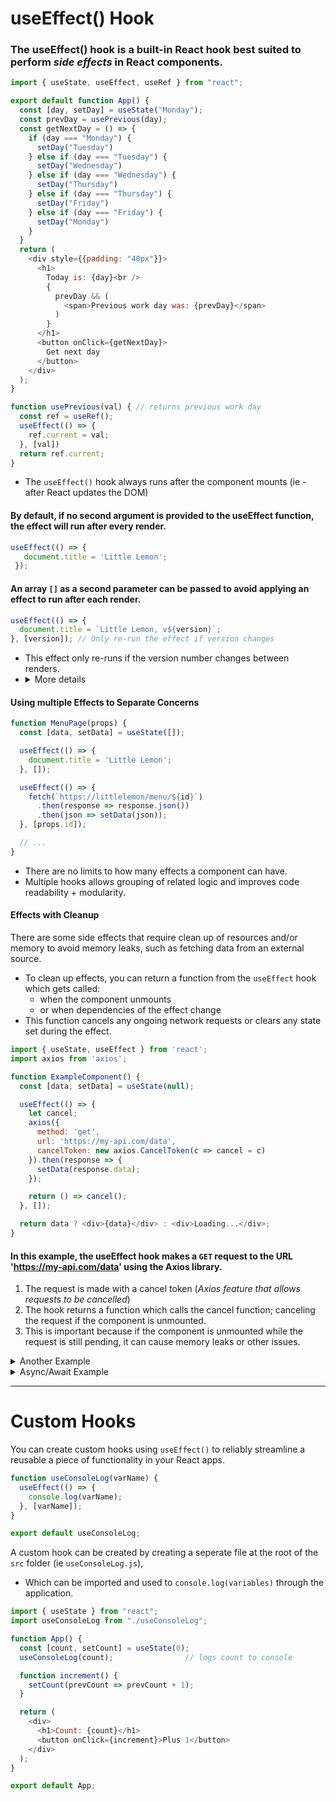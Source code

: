 # useEffect() Hook

### The **useEffect()** hook is a built-in React hook best suited to perform *side effects* in React components.
```js
import { useState, useEffect, useRef } from "react";

export default function App() {
  const [day, setDay] = useState("Monday");
  const prevDay = usePrevious(day);
  const getNextDay = () => {
    if (day === "Monday") {
      setDay("Tuesday")
    } else if (day === "Tuesday") {
      setDay("Wednesday")
    } else if (day === "Wednesday") {
      setDay("Thursday")
    } else if (day === "Thursday") {
      setDay("Friday")
    } else if (day === "Friday") {
      setDay("Monday")
    }
  }
  return (
    <div style={{padding: "40px"}}>
      <h1>
        Today is: {day}<br />
        {
          prevDay && (
            <span>Previous work day was: {prevDay}</span>
          )
        }
      </h1>
      <button onClick={getNextDay}>
        Get next day
      </button>
    </div>
  );
}

function usePrevious(val) { // returns previous work day
  const ref = useRef();
  useEffect(() => {
    ref.current = val;
  }, [val])
  return ref.current;
}
```

- The `useEffect()` hook always runs after the component mounts (ie - after React updates the DOM)


#### By default, if no second argument is provided to the useEffect function, the effect will run after every render.
```js
useEffect(() => { 
   document.title = 'Little Lemon';
 }); 
```

#### An array `[]` as a second parameter can be passed to avoid applying an effect to run after each render.

```js
useEffect(() => { 
  document.title = `Little Lemon, v${version}`;
}, [version]); // Only re-run the effect if version changes 
```
- This effect only re-runs if the version number changes between renders.
- <details>
  <summary>More details</summary>
  - If version is 2 and the component re-renders and version still equals 2.<br>
  - React compares [2] from the previous render and [2] from the next render.<br>
  - Since all items inside the array are the same, React would skip running the effect.
  </details>


#### Using multiple Effects to Separate Concerns
```js
function MenuPage(props) { 
  const [data, setData] = useState([]); 

  useEffect(() => { 
    document.title = 'Little Lemon'; 
  }, []); 

  useEffect(() => { 
    fetch(`https://littlelemon/menu/${id}`) 
      .then(response => response.json()) 
      .then(json => setData(json)); 
  }, [props.id]); 

  // ... 
} 
```
- There are no limits to how many effects a component can have.
- Multiple hooks allows grouping of related logic and improves code readability + modularity.

#### Effects with Cleanup

There are some side effects that require clean up of resources and/or memory to avoid memory leaks, such as fetching data from an external source. 
* To clean up effects, you can return a function from the `useEffect` hook which gets called:
  * when the component unmounts
  * or when dependencies of the effect change
* This function cancels any ongoing network requests or clears any state set during the effect.

```js
import { useState, useEffect } from 'react';
import axios from 'axios';

function ExampleComponent() {
  const [data, setData] = useState(null);

  useEffect(() => {
    let cancel;
    axios({
      method: 'get',
      url: 'https://my-api.com/data',
      cancelToken: new axios.CancelToken(c => cancel = c)
    }).then(response => {
      setData(response.data);
    });

    return () => cancel();
  }, []);

  return data ? <div>{data}</div> : <div>Loading...</div>;
}
```
#### In this example, the useEffect hook makes a `GET` request to the URL 'https://my-api.com/data' using the Axios library. 
1. The request is made with a cancel token (*Axios feature that allows requests to be cancelled*)
2. The hook returns a function which calls the cancel function; canceling the request if the component is unmounted. 
3. This is important because if the component is unmounted while the request is still pending, it can cause memory leaks or other issues.

<details>
<summary>Another Example</summary>
<br>
Here is an example of the useEffect hook to fetching data from an API, and cleaning up the effect when the component unmounts:

```js
import { useState, useEffect } from 'react';

function MyComponent() {
  const [data, setData] = useState(null);
  const [error, setError] = useState(null);

  useEffect(() => {
    let isMounted = true;

    fetch('https://my-api.com/data')
      .then(response => response.json())
      .then(data => {
        if (isMounted) {
          setData(data);
        }
      })
      .catch(error => {
        if (isMounted) {
          setError(error);
        }
      });

    return () => {
      isMounted = false;
    };
  }, []);

  // Render the component
}
```
- In this example, the effect is only run once, when the component mounts, because the `[]` dependency array is empty. 
- The return function within the useEffect is called when the component unmounts, it set isMounted to false which means that setData and setError will not be called anymore.
</details>

<details>
<summary>Async/Await Example </summary>
<br>
Here is an example of the useEffect hook to using `async/await` to render a simple dropdown of users.

```js
import { useState, useEffect } from 'react';
import { fetchBio } from './api.js';

export default function Page() {
  const [person, setPerson] = useState('Alice');
  const [bio, setBio] = useState(null);
  useEffect(() => {
    async function startFetching() {
      setBio(null);
      const result = await fetchBio(person);
      if (!ignore) {
        setBio(result);
      }
    }

    let ignore = false;
    startFetching();
    return () => {
      ignore = true;
    }
  }, [person]);

  return (
    <>
      <select value={person} onChange={e => {
        setPerson(e.target.value);
      }}>
        <option value="Alice">Alice</option>
        <option value="Bob">Bob</option>
        <option value="Taylor">Taylor</option>
      </select>
      <hr />
      <p><i>{bio ?? 'Loading...'}</i></p>
    </>
  );
}
```
- https://codesandbox.io/s/m0odyk?file=/App.js&utm_medium=sandpack
</details>

<hr>

# Custom Hooks

You can create custom hooks using `useEffect()` to reliably streamline a reusable a piece of functionality in your React apps.

```js
function useConsoleLog(varName) {
  useEffect(() => {
    console.log(varName);
  }, [varName]);
}

export default useConsoleLog;
```
A custom hook can be created by creating a seperate file at the root of the `src` folder (ie `useConsoleLog.js`),
- Which can be imported and used to `console.log(variables)` through the application.

```js
import { useState } from "react";
import useConsoleLog from "./useConsoleLog";

function App() {
  const [count, setCount] = useState(0);
  useConsoleLog(count);                // logs count to console

  function increment() {
    setCount(prevCount => prevCount + 1);
  }

  return (
    <div>
      <h1>Count: {count}</h1>
      <button onClick={increment}>Plus 1</button>
    </div>
  );
}

export default App;
```

